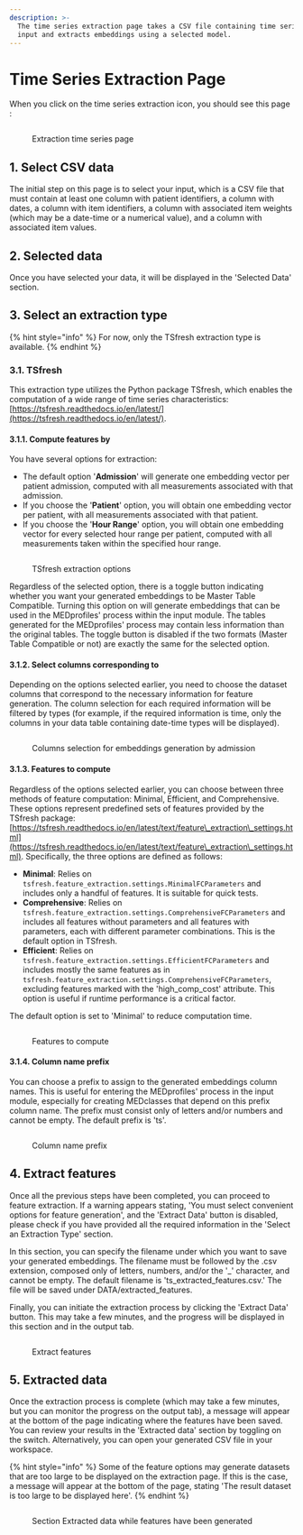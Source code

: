 ```yaml
---
description: >-
  The time series extraction page takes a CSV file containing time series as
  input and extracts embeddings using a selected model.
---
```


# Time Series Extraction Page

When you click on the time series extraction icon, you should see this page :

<figure><img src="../../../.gitbook/assets/extraction_ts.png" alt=""><figcaption><p>Extraction time series page</p></figcaption></figure>

## 1. Select CSV data

The initial step on this page is to select your input, which is a CSV file that must contain at least one column with patient identifiers, a column with dates, a column with item identifiers, a column with associated item weights (which may be a date-time or a numerical value), and a column with associated item values.

## 2. Selected data

Once you have selected your data, it will be displayed in the 'Selected Data' section.

## 3. Select an extraction type

{% hint style="info" %}
For now, only the TSfresh extraction type is available.
{% endhint %}

### 3.1. TSfresh

This extraction type utilizes the Python package TSfresh, which enables the computation of a wide range of time series characteristics: [https://tsfresh.readthedocs.io/en/latest/](https://tsfresh.readthedocs.io/en/latest/).

#### 3.1.1. Compute features by

You have several options for extraction:

* The default option '**Admission**' will generate one embedding vector per patient admission, computed with all measurements associated with that admission.
* If you choose the '**Patient**' option, you will obtain one embedding vector per patient, with all measurements associated with that patient.
* If you choose the '**Hour Range**' option, you will obtain one embedding vector for every selected hour range per patient, computed with all measurements taken within the specified hour range.

<figure><img src="../../../.gitbook/assets/select_extraction_type_ts.png" alt=""><figcaption><p>TSfresh extraction options</p></figcaption></figure>

Regardless of the selected option, there is a toggle button indicating whether you want your generated embeddings to be Master Table Compatible. Turning this option on will generate embeddings that can be used in the MEDprofiles' process within the input module. The tables generated for the MEDprofiles' process may contain less information than the original tables. The toggle button is disabled if the two formats (Master Table Compatible or not) are exactly the same for the selected option.

#### 3.1.2. Select columns corresponding to

Depending on the options selected earlier, you need to choose the dataset columns that correspond to the necessary information for feature generation. The column selection for each required information will be filtered by types (for example, if the required information is time, only the columns in your data table containing date-time types will be displayed).

<figure><img src="../../../.gitbook/assets/select_col_extraction_ts.png" alt=""><figcaption><p>Columns selection for embeddings generation by admission</p></figcaption></figure>

#### 3.1.3. Features to compute

Regardless of the options selected earlier, you can choose between three methods of feature computation: Minimal, Efficient, and Comprehensive. These options represent predefined sets of features provided by the TSfresh package: [https://tsfresh.readthedocs.io/en/latest/text/feature\_extraction\_settings.html](https://tsfresh.readthedocs.io/en/latest/text/feature\_extraction\_settings.html). Specifically, the three options are defined as follows:

* **Minimal**: Relies on `tsfresh.feature_extraction.settings.MinimalFCParameters` and includes only a handful of features. It is suitable for quick tests.
* **Comprehensive**: Relies on `tsfresh.feature_extraction.settings.ComprehensiveFCParameters` and includes all features without parameters and all features with parameters, each with different parameter combinations. This is the default option in TSfresh.
* **Efficient**: Relies on `tsfresh.feature_extraction.settings.EfficientFCParameters` and includes mostly the same features as in `tsfresh.feature_extraction.settings.ComprehensiveFCParameters`, excluding features marked with the 'high\_comp\_cost' attribute. This option is useful if runtime performance is a critical factor.

The default option is set to 'Minimal' to reduce computation time.

<figure><img src="../../../.gitbook/assets/select_type.png" alt=""><figcaption><p>Features to compute</p></figcaption></figure>

#### 3.1.4. Column name prefix

You can choose a prefix to assign to the generated embeddings column names. This is useful for entering the MEDprofiles' process in the input module, especially for creating MEDclasses that depend on this prefix column name. The prefix must consist only of letters and/or numbers and cannot be empty. The default prefix is 'ts'.

<figure><img src="../../../.gitbook/assets/prefix.png" alt=""><figcaption><p>Column name prefix</p></figcaption></figure>

## 4. Extract features

Once all the previous steps have been completed, you can proceed to feature extraction. If a warning appears stating, 'You must select convenient options for feature generation', and the 'Extract Data' button is disabled, please check if you have provided all the required information in the 'Select an Extraction Type' section.&#x20;

In this section, you can specify the filename under which you want to save your generated embeddings. The filename must be followed by the .csv extension, composed only of letters, numbers, and/or the '\_' character, and cannot be empty. The default filename is 'ts\_extracted\_features.csv.' The file will be saved under DATA/extracted\_features.&#x20;

Finally, you can initiate the extraction process by clicking the 'Extract Data' button. This may take a few minutes, and the progress will be displayed in this section and in the output tab.

<figure><img src="../../../.gitbook/assets/extract.png" alt=""><figcaption><p>Extract features</p></figcaption></figure>

## 5. Extracted data

Once the extraction process is complete (which may take a few minutes, but you can monitor the progress on the output tab), a message will appear at the bottom of the page indicating where the features have been saved. You can review your results in the 'Extracted data' section by toggling on the switch. Alternatively, you can open your generated CSV file in your workspace.

{% hint style="info" %}
Some of the feature options may generate datasets that are too large to be displayed on the extraction page. If this is the case, a message will appear at the bottom of the page, stating 'The result dataset is too large to be displayed here'.
{% endhint %}

<figure><img src="../../../.gitbook/assets/extract (1).png" alt=""><figcaption><p>Section Extracted data while features have been generated</p></figcaption></figure>
